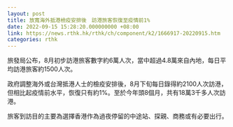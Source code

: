 ```yaml
---
layout: post
title: 放寬海外抵港檢疫安排後　訪港旅客恢復至疫情前1%
date: 2022-09-15 15:28:20.000000000 +08:00
link: https://news.rthk.hk/rthk/ch/component/k2/1666917-20220915.htm
categories: rthk
---
```


旅發局公布，8月初步訪港旅客數字約6萬人次，當中超過4.8萬來自內地，每日平均訪港旅客約1500人次。

政府調整海外或台灣抵港人士的檢疫安排後，8月下旬每日錄得約2100人次訪港，但相比起疫情前水平，恢復只有約1%。至於今年頭8個月，共有18萬3千多人次訪港。

旅客到訪目的主要為選擇香港作為過夜停留的中途站、探親、商務或有必要出行。
